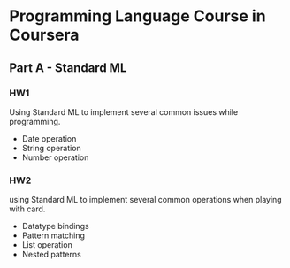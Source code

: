 # Programming Language Course in Coursera

## Part A - Standard ML

### HW1
Using Standard ML to implement several common issues while programming.
* Date operation
* String operation
* Number operation

### HW2
using Standard ML to implement several common operations when playing with card.
* Datatype bindings
* Pattern matching
* List operation
* Nested patterns
